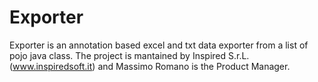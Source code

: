 # Exporter
Exporter is an annotation based excel and txt data exporter from a list of pojo java class.
The project is mantained by Inspired S.r.L. (www.inspiredsoft.it) and Massimo Romano is the Product Manager.
